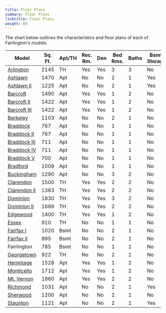 ```yaml
---
title: Floor Plans
summary: Floor Plans
linktitle: Floor Plans
weight: 60
---
```


The chart below outlines the characteristics and floor plans of each of Fairlington's models.

| Model                                                | Sq. Ft. | Apt/TH | Rec. Rm. | Den  | Bed Rms. | Baths | Bsmt. Storage |
| ---------------------------------------------------- | ------- | ------ | -------- | ---- | -------- | ----- | ------------- |
| [Arlington](files/arlington_floor_plan.pdf)          | 2145    | TH     | Yes      | Yes  | 3        | 3     | No            |
| [Ashlawn](files/ashlawn_floor_plan.pdf)              | 1470    | Apt    | No       | No   | 2        | 1     | Yes           |
| [Ashlawn II](files/ashlawn_II_floor_plan.pdf)        | 1225    | Apt    | No       | No   | 2        | 1     | Yes           |
| [Barcroft](files/barcroft_floor_plan.pdf)            | 1490    | Apt    | Yes      | Yes  | 1        | 2     | No            |
| [Barcroft II](files/barcroft_II_III_floor_plan.pdf)  | 1422    | Apt    | Yes      | Yes  | 1        | 2     | No            |
| [Barcroft III](files/barcroft_II_III_floor_plan.pdf) | 1422    | Apt    | Yes      | Yes  | 1        | 2     | No            |
| [Berkeley](files/berkeley_floor_plan.pdf)            | 1103    | Apt    | No       | No   | 2        | 1     | No            |
| [Braddock](files/braddock_floor_plan.pdf)            | 767     | Apt    | No       | No   | 1        | 1     | No            |
| [Braddock II](files/braddock_II.pdf)                 | 767     | Apt    | No       | No   | 1        | 1     | No            |
| [Braddock III](files/braddock_III.pdf)               | 711     | Apt    | No       | No   | 1        | 1     | No            |
| [Braddock IV](files/braddock_IV.pdf)                 | 711     | Apt    | No       | No   | 1        | 1     | No            |
| [Braddock V](files/braddock_V.pdf)                   | 700     | Apt    | No       | No   | 1        | 1     | No            |
| [Bradford](files/bradford_floor_plan.pdf)            | 1009    | Apt    | No       | No   | 1        | 1     | No            |
| [Buckingham](files/buckingham_floor_plan.pdf)        | 1290    | Apt    | No       | No   | 3        | 2     | No            |
| [Clarendon](files/clarendon_floor_plan.pdf)          | 1500    | TH     | Yes      | Yes  | 2        | 2     | No            |
| [Clarendon II](files/clarendon_II.pdf)               | 1383    | TH     | Yes      | Yes  | 2        | 2     | No            |
| [Dominion](files/dominion_i.pdf)                     | 1830    | TH     | Yes      | Yes  | 3        | 2     | No            |
| [Dominion II](files/dominion_II_floor_plan.pdf)      | 1689    | TH     | Yes      | Yes  | 2        | 2     | No            |
| [Edgewood](files/edgewood_floor_plan.pdf)            | 1400    | TH     | Yes      | Yes  | 1        | 2     | No            |
| [Essex](files/essex.pdf)                             | 910     | TH     | No       | No   | 1        | 1     | No            |
| [Fairfax I](files/fairfax_i.pdf)                     | 1020    | Bsmt   | No       | No   | 2        | 1     | No            |
| [Fairfax II](files/fairfax_floor_plan.pdf)           | 895     | Bsmt   | No       | No   | 2        | 1     | No            |
| Fairlington                                          | 785     | Bsmt   | No       | No   | 1        | 1     | No            |
| [Georgetown](files/georgetown.pdf)                   | 922     | TH     | No       | No   | 2        | 1     | No            |
| [Hermitage](files/hermitage_floor_plan.pdf)          | 1528    | Apt    | Yes      | Yes  | 1        | 2     | No            |
| [Monticello](files/monticello_floor_plan.pdf)        | 1712    | Apt    | Yes      | Yes  | 1        | 2     | No            |
| [Mt. Vernon](files/mt_vernon.pdf)                    | 1860    | Apt    | Yes      | Yes  | 2        | 2     | No            |
| [Richmond](files/richmond_floor_plan.pdf)            | 1031    | Apt    | No       | No   | 2        | 1     | Yes           |
| [Sherwood](files/sherwood_floor_plan.pdf)            | 1200    | Apt    | No       | No   | 2        | 1     | No            |
| [Staunton](files/staunton_floor_plan.pdf)            | 1121    | Apt    | No       | No   | 2        | 1     | Yes           |